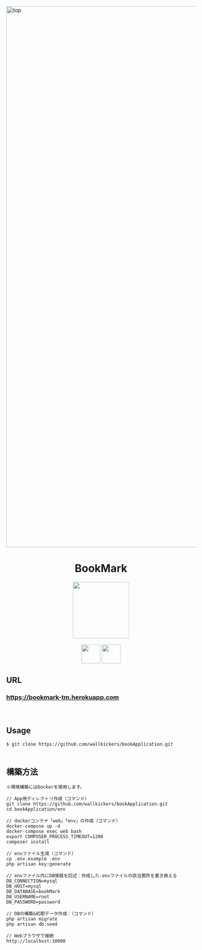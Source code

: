 <img width="1440" alt="top" src="https://user-images.githubusercontent.com/37321193/72673447-fad15f00-3aad-11ea-9fac-6de3484edc75.png">

<h1 align="center">BookMark</h1>

<p align="center">
  <img src="https://user-images.githubusercontent.com/37321193/72674232-a7640e80-3ab7-11ea-81e8-d59a7d3c5a72.png" width="150px;" />
  <br>
  <br>
  <img src="https://user-images.githubusercontent.com/37321193/72673592-27867600-3ab0-11ea-8fa1-bb909a6863c9.png" height="50px;" />
  <img src="https://user-images.githubusercontent.com/37321193/72673637-d1fe9900-3ab0-11ea-88fc-b59e9ea60c28.png" height="50px;" />
</p>

## URL

### **https://bookmark-tm.herokuapp.com**  
　
## Usage

`$ git clone https://github.com/wallkickers/bookApplication.git`  
　
## 構築方法
```
※環境構築にはDockerを使用します。

// App用ディレクトリ作成（コマンド）
git clone https://github.com/wallkickers/bookApplication.git
cd bookApplication/env

// dockerコンテナ「web」「env」の作成（コマンド）
docker-compose up -d
docker-compose exec web bash
export COMPOSER_PROCESS_TIMEOUT=1200
composer install

// envファイル生成（コマンド）
cp .env.example .env
php artisan key:generate

// envファイル内にDB情報を記述：作成した.envファイルの該当箇所を書き換える
DB_CONNECTION=mysql
DB_HOST=mysql
DB_DATABASE=bookMark
DB_USERNAME=root
DB_PASSWORD=password

// DBの構築&初期データ作成：（コマンド）
php artisan migrate
php artisan db:seed

// Webブラウザで接続
http://localhost:10080
```
